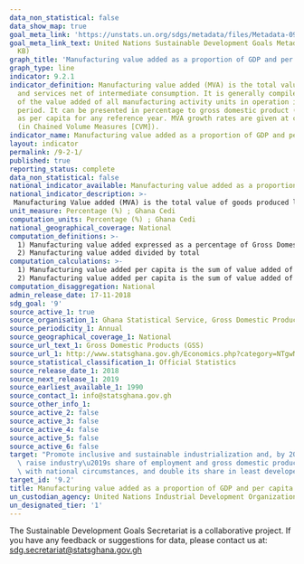 ```yaml
---
data_non_statistical: false
data_show_map: true
goal_meta_link: 'https://unstats.un.org/sdgs/metadata/files/Metadata-09-02-01.pdf '
goal_meta_link_text: United Nations Sustainable Development Goals Metadata (PDF 217
  KB)
graph_title: 'Manufacturing value added as a proportion of GDP and per capita'
graph_type: line
indicator: 9.2.1
indicator_definition: Manufacturing value added (MVA) is the total value of goods
  and services net of intermediate consumption. It is generally compiled as the sum
  of the value added of all manufacturing activity units in operation in the reference
  period. It can be presented in percentage to gross domestic product (GDP) as well
  as per capita for any reference year. MVA growth rates are given at constant prices
  (in Chained Volume Measures [CVM]).
indicator_name: Manufacturing value added as a proportion of GDP and per capita
layout: indicator
permalink: /9-2-1/
published: true
reporting_status: complete
data_non_statistical: false
national_indicator_available: Manufacturing value added as a proportion of GDP and per capita
national_indicator_description: >-
 Manufacturing Value added (MVA) is the total value of goods produced less intermediate consumption. There are two aspects to this indicator; share of manufacturing activities in the total value of goods and services produced (GDP) within a reference year, and manufacturing value added per capita ( manufacturing value added divided by total population)
unit_measure: Percentage (%) ; Ghana Cedi
computation_units: Percentage (%) ; Ghana Cedi
national_geographical_coverage: National
computation_definitions: >-
  1) Manufacturing value added expressed as a percentage of Gross Domestic Product (GDP)
  2) Manufacturing value added divided by total
computation_calculations: >-
  1) Manufacturing value added per capita is the sum of value added of all manufacturing activity units in operation in the reference period divided by total gross domestic product and multiplied by 100
  2) Manufacturing value added per capita is the sum of value added of all manufacturing activity units in operation in the reference period divided by total population
computation_disaggregation: National
admin_release_date: 17-11-2018
sdg_goal: '9'
source_active_1: true
source_organisation_1: Ghana Statistical Service, Gross Domestic Products (GDP), 2018
source_periodicity_1: Annual
source_geographical_coverage_1: National
source_url_text_1: Gross Domestic Products (GSS)
source_url_1: http://www.statsghana.gov.gh/Economics.php?category=NTgwNjExMjQ4LjI4Mw==/webstats/67q2s8ro6q
source_statistical_classification_1: Official Statistics
source_release_date_1: 2018
source_next_release_1: 2019
source_earliest_available_1: 1990
source_contact_1: info@statsghana.gov.gh
source_other_info_1:
source_active_2: false
source_active_3: false
source_active_4: false
source_active_5: false
source_active_6: false
target: "Promote inclusive and sustainable industrialization and, by 2030, significantly\
  \ raise industry\u2019s share of employment and gross domestic product, in line\
  \ with national circumstances, and double its share in least developed countries"
target_id: '9.2'
title: Manufacturing value added as a proportion of GDP and per capita
un_custodian_agency: United Nations Industrial Development Organization (UNIDO)
un_designated_tier: '1'
---
```


The Sustainable Development Goals Secretariat is a collaborative project. If you have any feedback or suggestions for data, please contact us at: sdg.secretariat@statsghana.gov.gh
